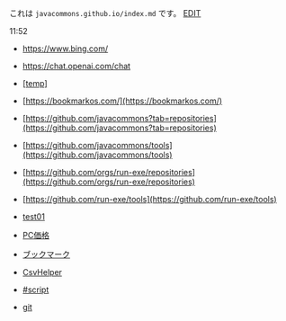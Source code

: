 これは `javacommons.github.io/index.md` です。
<a target="_blank" href="https://github.com/javacommons/javacommons.github.io/blob/main/index.md">EDIT</a>

11:52

* <a target="_blank" href="https://www.bing.com/">https://www.bing.com/</a>
* <a target="_blank" href="https://chat.openai.com/chat">https://chat.openai.com/chat</a>
* <a target="_blank" href="/temp/">[temp]</a>

* [https://bookmarkos.com/](https://bookmarkos.com/)

* [https://github.com/javacommons?tab=repositories](https://github.com/javacommons?tab=repositories)
* [https://github.com/javacommons/tools](https://github.com/javacommons/tools)

* [https://github.com/orgs/run-exe/repositories](https://github.com/orgs/run-exe/repositories)
* [https://github.com/run-exe/tools](https://github.com/run-exe/tools)

* [test01](test01/index.md)
* [PC価格](PC価格/index.md)
* [ブックマーク](ブックマーク/index.md)
* [CsvHelper](CsvHelper/index.md)
* [\#script](SharpScript/index.md)
* [git](git/index.md)
